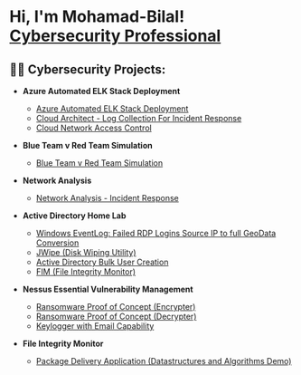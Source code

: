 <h1>Hi, I'm Mohamad-Bilal! <br/><a href="https://www.linkedin.com/in/bilal-nathalia/">Cybersecurity Professional</a>
<h2>👨‍💻 Cybersecurity Projects:</h2>

- <b>Azure Automated ELK Stack Deployment</b>
  - [Azure Automated ELK Stack Deployment](https://github.com/BilalN23/Azure-Automated-ELK-Stack-Deployment)
  - [Cloud Architect - Log Collection For Incident Response](https://github.com/BilalN23/Cloud-Architect---Log-Collection-For-Incident-Response)
  - [Cloud Network Access Control](https://github.com/BilalN23/Cloud-Network-Access-Control)
  
- <b>Blue Team v Red Team Simulation</b>
  - [Blue Team v Red Team Simulation](https://github.com/BilalN23/Blue-Team-v-Red-Team)
    
- <b>Network Analysis</b>
  - [Network Analysis - Incident Response](https://github.com/BilalN23/Network-Analysis/)
    
- <b>Active Directory Home Lab</b>
  - [Windows EventLog: Failed RDP Logins Source IP to full GeoData Conversion](https://github.com/joshmadakor1/Sentinel-Lab)
  - [JWipe (Disk Wiping Utility)](https://github.com/joshmadakor1/Jwipe.PowerShell)
  - [Active Directory Bulk User Creation](https://github.com/joshmadakor1/AD_PS)
  - [FIM (File Integrity Monitor)](https://github.com/joshmadakor1/PowerShell-Integrity-FIM)
    
- <b>Nessus Essential Vulnerability Management</b>
  - [Ransomware Proof of Concept (Encrypter)](https://github.com/joshmadakor1/EncrypterPOC)
  - [Ransomware Proof of Concept (Decrypter)](https://github.com/joshmadakor1/DecrypterPOC)
  - [Keylogger with Email Capability](https://github.com/joshmadakor1/Key-Logger-With-Email)
    
- <b>File Integrity Monitor</b>
  - [Package Delivery Application (Datastructures and Algorithms Demo)](https://github.com/joshmadakor1/Package-Delivery-Pathfinding-Algorithm)



